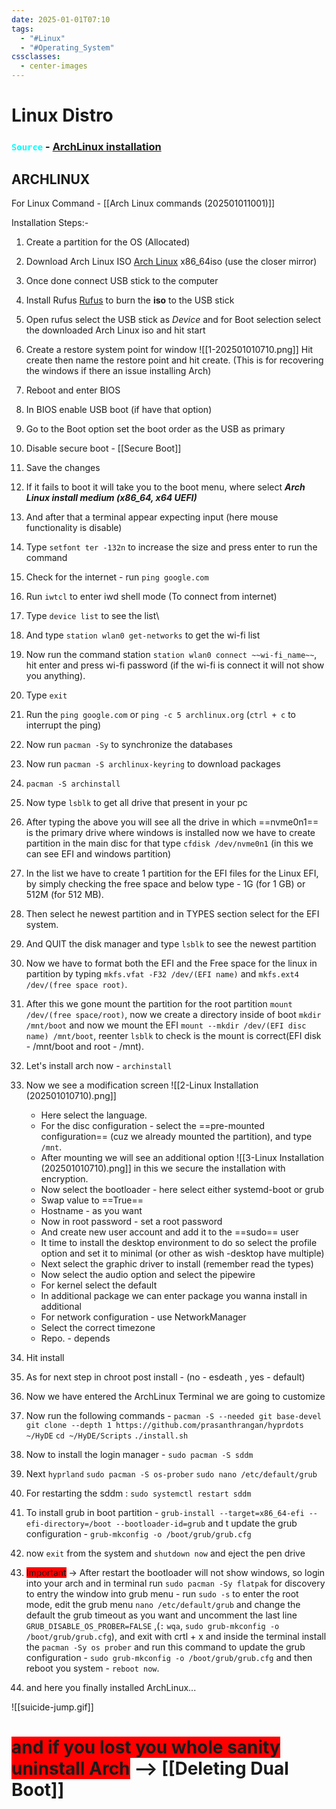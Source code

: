 ```yaml
---
date: 2025-01-01T07:10
tags:
  - "#Linux"
  - "#Operating_System"
cssclasses:
  - center-images
---
```

# Linux Distro

### <code style="color : aqua">Source</code>  - [ArchLinux installation](https://youtu.be/4dKzYmhcGEU?si=9Ogi8suEaWQDaE9-)

## ARCHLINUX

For Linux Command - [[Arch Linux commands (202501011001)]]

Installation Steps:-
1. Create a partition for the OS (Allocated)
2. Download Arch Linux ISO [Arch Linux](https://archlinux.org/download/) x86_64iso (use the closer mirror)
3. Once done connect USB stick to the computer
4. Install Rufus [Rufus](https://rufus.ie/en/) to burn the **iso** to the USB stick 
5. Open rufus select the USB stick as *Device* and for Boot selection select the downloaded Arch Linux iso and hit start
6. Create a restore system point for window 
   ![[1-202501010710.png]]
   Hit create then name the restore point and hit create.
   (This is for recovering the windows if there an issue installing Arch)
  7. Reboot and enter BIOS
  8. In BIOS enable USB boot (if have that option)
  9. Go to the Boot option set the boot order as the USB as primary 
  10. Disable secure boot - [[Secure Boot]]
  11. Save the changes 
  12. If it fails to boot it will take you to the boot menu, where select ___Arch Linux install medium (x86_64, x64 UEFI)___ 
  13. And after that a terminal appear expecting input (here mouse functionality is disable)
  14. Type `setfont ter -132n` to increase the size and press enter to run the command
  15. Check for the internet - run `ping google.com` 
  16. Run `iwtcl` to enter iwd shell mode  (To connect from internet)
  17. Type `device list` to see the list\
  18. And type `station wlan0 get-networks` to get the wi-fi list
  19. Now run the command station `station wlan0 connect ~~wi-fi_name~~`, hit enter and press wi-fi password (if the wi-fi is connect it will not show you anything).
  20. Type `exit`
  21. Run the `ping google.com` or `ping -c 5 archlinux.org` (`ctrl + c` to interrupt the ping)
  22. Now run `pacman -Sy` to synchronize the databases
  23. Now run `pacman -S archlinux-keyring` to download packages
  24. `pacman -S archinstall`
  25. Now type `lsblk` to get all drive that present in your pc
  26. After typing the above you will see all the drive in which ==nvme0n1== is the primary drive where windows is installed now we have to create partition in the main disc for that type `cfdisk /dev/nvme0n1` (in this we can see EFI and windows partition)
  27. In the list we have to create 1 partition for the EFI files for the Linux EFI, by simply checking the free space and below type - 1G (for 1 GB) or 512M (for 512 MB).
  28. Then select he newest partition and in TYPES section select for the EFI system.
  29. And QUIT the disk manager and type `lsblk` to see the newest partition
  30. Now we have to format both the EFI and the Free space for the linux in partition by typing `mkfs.vfat -F32 /dev/(EFI name)` and `mkfs.ext4 /dev/(free space root)`. 
  31. After this we gone mount the partition for the root partition `mount /dev/(free space/root)`, now we create a directory inside of boot `mkdir /mnt/boot` and now we mount the EFI `mount --mkdir /dev/(EFI disc name) /mnt/boot`, reenter `lsblk` to check is the mount is correct(EFI disk - /mnt/boot and root - /mnt).
  32. Let's install arch now - `archinstall`
  33. Now we see a modification screen
      ![[2-Linux Installation (202501010710).png]]
      + Here select the language.
      + For the disc configuration - select the ==pre-mounted configuration== (cuz we already mounted the partition), and type `/mnt`.
      + After mounting we will see an additional option ![[3-Linux Installation (202501010710).png]] in this we secure the installation with encryption.
      + Now select the bootloader - here select either systemd-boot or grub
      + Swap value to ==True==
      + Hostname - as you want
      + Now in root password - set a root password
      + And create new user account and add it to the ==sudo== user
      + It time to install the desktop environment to do so select the profile option and set it to minimal (or other as wish -desktop have multiple)
      + Next select the graphic driver to install (remember read the types)
      + Now select the audio option and select the pipewire 
      + For kernel select the default 
      + In additional package we can enter package you wanna install in additional
      + For network configuration - use NetworkManager 
      + Select the correct timezone
      + Repo.  - depends
  34. Hit install
  35. As for next step in chroot post install - (no - esdeath , yes - default)
  36. Now we have entered the ArchLinux Terminal we are going to customize 
  37. Now run the following commands - 
      `pacman -S --needed git base-devel`
      `git clone --depth 1 https://github.com/prasanthrangan/hyprdots ~/HyDE` 
      `cd ~/HyDE/Scripts`
      `./install.sh`
  38. Now to install the login manager - `sudo pacman -S sddm`
  39. Next `hyprland` 
      `sudo pacman -S os-prober`
      `sudo nano /etc/default/grub`
      
  40. For restarting the sddm : `sudo systemctl restart sddm`
  41. To install grub in boot partition - `grub-install --target=x86_64-efi --efi-directory=/boot --bootloader-id=grub` and t update the grub configuration - `grub-mkconfig -o /boot/grub/grub.cfg`
  42. now `exit` from the system and `shutdown now` and eject the pen drive
  43. <span style="background-color: red;">Important</span> -> After restart the bootloader will not show windows, so login into your arch and in terminal run `sudo pacman -Sy flatpak` for discovery
        to entry the window into grub menu  -  run `sudo -s` to enter the root mode, edit the grub menu `nano /etc/default/grub` and change the default the grub  timeout as you want and uncomment the last line `GRUB_DISABLE_OS_PROBER=FALSE` ,(`:`
      `wqa`,
      `sudo grub-mkconfig -o /boot/grub/grub.cfg`), and exit with crtl + x and inside the terminal install the `pacman -Sy os prober` and run this command to update the grub configuration - `sudo grub-mkconfig -o /boot/grub/grub.cfg` and then reboot you system - `reboot now`. 
  44. and here you finally installed ArchLinux...
  

 ![[suicide-jump.gif]]

# <span style="background-color: red;">and if you lost you whole sanity uninstall Arch</span> --> [[Deleting Dual Boot]]
